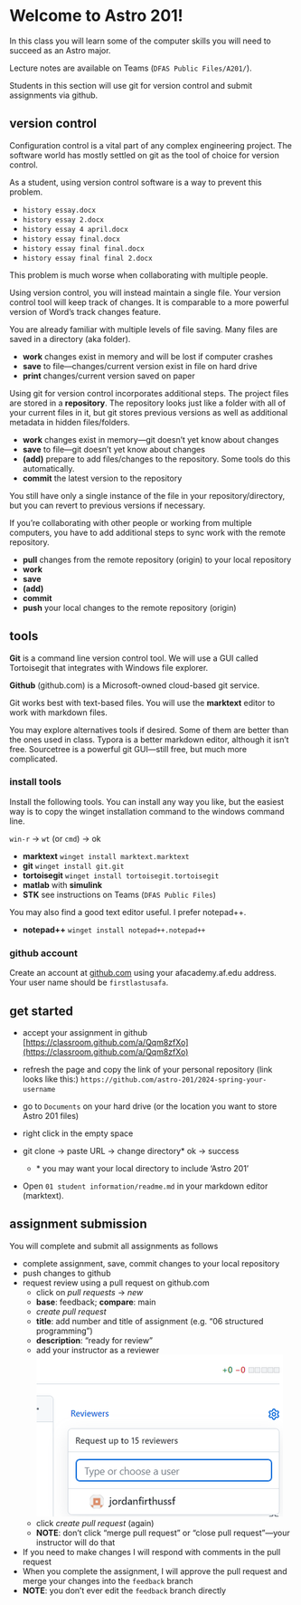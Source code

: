 # Welcome to Astro 201! 

In this class you will learn some of the computer skills you will need to succeed as an Astro major. 

Lecture notes are available on Teams (`DFAS Public Files/A201/`). 

Students in this section will use git for version control and submit assignments via github. 



## version control

Configuration control is a vital part of any complex engineering project. The software world has mostly settled on git as the tool of choice for version control. 

As a student, using version control software is a way to prevent this problem. 

- `history essay.docx`
- `history essay 2.docx`
- `history essay 4 april.docx`
- `history essay final.docx`
- `history essay final final.docx`
- `history essay final final 2.docx`

This problem is much worse when collaborating with multiple people. 

Using version control, you will instead maintain a single file. Your version control tool will keep track of changes. It is comparable to a more powerful version of Word’s track changes feature. 

You are already familiar with multiple levels of file saving. Many files are saved in a directory (aka folder).

- **work** changes exist in memory and will be lost if computer crashes 
- **save** to file—changes/current version exist in file on hard drive
- **print** changes/current version saved on paper

Using git for version control incorporates additional steps. The project files are stored in a **repository**. The repository looks just like a folder with all of your current files in it, but git stores previous versions as well as additional metadata in hidden files/folders. 

- **work** changes exist in memory—git doesn’t yet know about changes
- **save** to file—git doesn’t yet know about changes
- **(add)** prepare to add files/changes to the repository. Some tools do this automatically. 
- **commit** the latest version to the repository

You still have only a single instance of the file in your repository/directory, but you can revert to previous versions if necessary. 

If you’re collaborating with other people or working from multiple computers, you have to add additional steps to sync work with the remote repository. 

- **pull** changes from the remote repository (origin) to your local repository
- **work**
- **save**
- **(add)**
- **commit**
- **push** your local changes to the remote repository (origin)



## tools

**Git** is a command line version control tool. We will use a GUI called Tortoisegit that integrates with Windows file explorer. 

**Github** (github.com) is a Microsoft-owned cloud-based git service.

Git works best with text-based files. You will use the **marktext** editor to work with markdown files. 

You may explore alternatives tools if desired. Some of them are better than the ones used in class. Typora is a better markdown editor, although it isn’t free. Sourcetree is a powerful git GUI—still free, but much more complicated. 



### install tools

Install the following tools. You can install any way you like, but the easiest way is to copy the winget installation command to the windows command line. 

`win-r` -> `wt` (or `cmd`) -> ok 

- **marktext**
  `winget install marktext.marktext`
- **git**
  `winget install git.git`
- **tortoisegit**
  `winget install tortoisegit.tortoisegit`
- **matlab** with **simulink**
- **STK**
  see instructions on Teams (`DFAS Public Files`)

You may also find a good text editor useful. I prefer notepad++.

- **notepad++**
  `winget install notepad++.notepad++`



### github account

Create an account at [github.com](https://github.com/) using your afacademy.af.edu address. Your user name should be `firstlastusafa`. 



## get started

- accept your assignment in github
  [https://classroom.github.com/a/Qqm8zfXo](https://classroom.github.com/a/Qqm8zfXo)
- refresh the page and copy the link of your personal repository 
  (link looks like this:) 
  `https://github.com/astro-201/2024-spring-your-username`
- go to `Documents` on your hard drive (or the location you want to store Astro 201 files)
- right click in the empty space
- git clone -> paste URL -> change directory* ok -> success
  - \* you may want your local directory to include ‘Astro 201’

- Open `01 student information/readme.md` in your markdown editor (marktext). 



## assignment submission

You will complete and submit all assignments as follows

- complete assignment, save, commit changes to your local repository
- push changes to github
- request review using a pull request on github.com
  - click on *pull requests* -> *new*
  - **base**: feedback; **compare**: main
  - *create pull request*
  - **title**: add number and title of assignment (e.g. “06 structured programming”)
  - **description**: “ready for review”
  - add your instructor as a reviewer
    ![](../sources/reviewer.png)
  - click *create pull request* (again)
  - **NOTE**: don’t click “merge pull request” or “close pull request”—your instructor will do that
- If you need to make changes I will respond with comments in the pull request
- When you complete the assignment, I will approve the pull request and merge your changes into the `feedback` branch
- **NOTE**: you don’t ever edit the `feedback` branch directly
